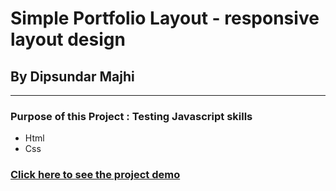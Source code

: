 # Simple Portfolio Layout - responsive layout design 

## By Dipsundar Majhi

---

### Purpose of this Project : Testing Javascript skills

- Html
- Css

### [Click here to see the project demo](https://dipsundar.github.io/Layout-design-Demo-Portfolio/)
